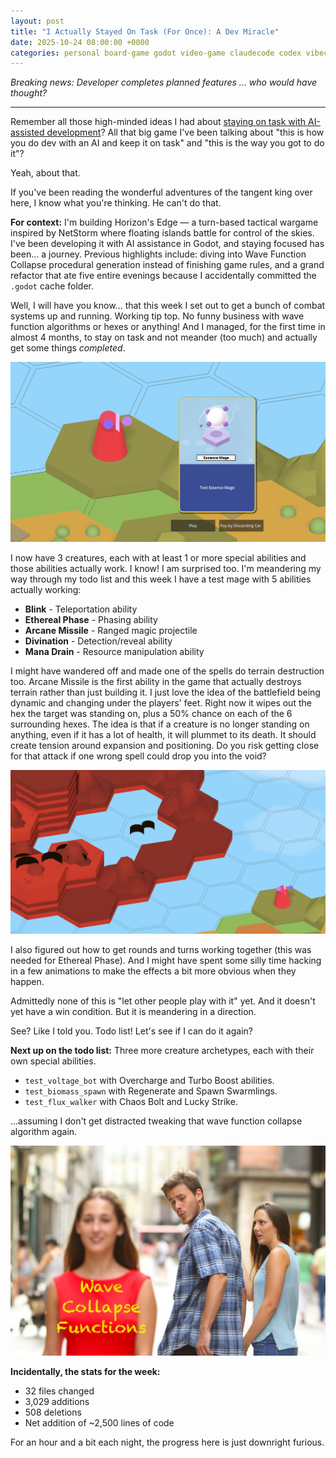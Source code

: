 ```yaml
---
layout: post
title: "I Actually Stayed On Task (For Once): A Dev Miracle"
date: 2025-10-24 08:00:00 +0000
categories: personal board-game godot video-game claudecode codex vibecoding
---
```


_Breaking news: Developer completes planned features ... who would have thought?_

---

Remember all those high-minded ideas I had about [staying on task with AI-assisted development](https://vanonselenp.github.io/2025/10/20/what-i-have-learnt/)? All that big game I've been talking about "this is how you do dev with an AI and keep it on task" and "this is the way you got to do it"? 

Yeah, about that.

If you've been reading the wonderful adventures of the tangent king over here, I know what you're thinking. He can't do that.

**For context:** I'm building Horizon's Edge — a turn-based tactical wargame inspired by NetStorm where floating islands battle for control of the skies. I've been developing it with AI assistance in Godot, and staying focused has been... a journey. Previous highlights include: diving into Wave Function Collapse procedural generation instead of finishing game rules, and a grand refactor that ate five entire evenings because I accidentally committed the `.godot` cache folder.

Well, I will have you know... that this week I set out to get a bunch of combat systems up and running. Working tip top. No funny business with wave function algorithms or hexes or anything! And I managed, for the first time in almost 4 months, to stay on task and not meander (too much) and actually get some things *completed*. 

![mage!](/assets/stay-on-target/mage.png)

I now have 3 creatures, each with at least 1 or more special abilities and those abilities actually work. I know! I am surprised too. I'm meandering my way through my todo list and this week I have a test mage with 5 abilities actually working:

- **Blink** - Teleportation ability
- **Ethereal Phase** - Phasing ability  
- **Arcane Missile** - Ranged magic projectile
- **Divination** - Detection/reveal ability
- **Mana Drain** - Resource manipulation ability

I might have wandered off and made one of the spells do terrain destruction too. Arcane Missile is the first ability in the game that actually destroys terrain rather than just building it. I just love the idea of the battlefield being dynamic and changing under the players' feet. Right now it wipes out the hex the target was standing on, plus a 50% chance on each of the 6 surrounding hexes. The idea is that if a creature is no longer standing on anything, even if it has a lot of health, it will plummet to its death. It should create tension around expansion and positioning. Do you risk getting close for that attack if one wrong spell could drop you into the void?

![Island destruction](/assets/stay-on-target/destruction.png)

I also figured out how to get rounds and turns working together (this was needed for Ethereal Phase). And I might have spent some silly time hacking in a few animations to make the effects a bit more obvious when they happen.

Admittedly none of this is "let other people play with it" yet. And it doesn't yet have a win condition. But it is meandering in a direction.

See? Like I told you. Todo list! Let's see if I can do it again?

**Next up on the todo list:** Three more creature archetypes, each with their own special abilities.

- `test_voltage_bot` with Overcharge and Turbo Boost abilities. 
- `test_biomass_spawn` with Regenerate and Spawn Swarmlings. 
- `test_flux_walker` with Chaos Bolt and Lucky Strike.

...assuming I don't get distracted tweaking that wave function collapse algorithm again.

![tangent king](/assets/stay-on-target/Distracted-Boyfriend.jpg)

**Incidentally, the stats for the week:**
- 32 files changed  
- 3,029 additions
- 508 deletions
- Net addition of ~2,500 lines of code

For an hour and a bit each night, the progress here is just downright furious.
